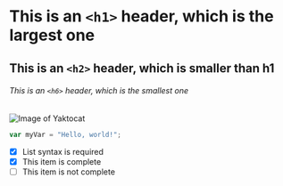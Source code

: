 # This is an `<h1>` header, which is the largest one

## This is an `<h2>` header, which is smaller than h1

###### This is an `<h6>` header, which is the smallest one

![Image of Yaktocat](https://octodex.github.com/images/yaktocat.png)

``` javascript
var myVar = "Hello, world!";
```

- [x] List syntax is required
- [x] This item is complete
- [ ] This item is not complete
